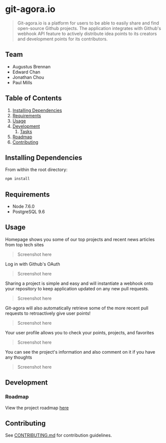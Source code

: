 # git-agora.io

> Git-agora.io is a platform for users to be able to easily share and find open-source Github projects. The application integrates with Github's webhook API feature to actively distribute idea points to its creators and development points for its contributors.

## Team

  - Augustus Brennan
  - Edward Chan
  - Jonathan Chou
  - Paul Mills

## Table of Contents

1. [Installing Dependencies](#installing-dependencies)
1. [Requirements](#requirements)
1. [Usage](#Usage)
1. [Development](#development)
    1. [Tasks](#tasks)
1. [Roadmap](#roadmap)
1. [Contributing](#contributing)


## Installing Dependencies

From within the root directory:
```sh
npm install
```

## Requirements

- Node 7.6.0
- PostgreSQL 9.6

## Usage

Homepage shows you some of our top projects and recent news articles from top tech sites
> Screenshot here

Log in with Github's OAuth
> Screenshot here

Sharing a project is simple and easy and will instantiate a webhook onto your repository to keep application updated on any new pull requests.
> Screenshot here

Git-agora will also automatically retrieve some of the more recent pull requests to retroactively give user points!
> Screenshot here

Your user profile allows you to check your points, projects, and favorites
> Screenshot here

You can see the project's information and also comment on it if you have any thoughts
> Screenshot here

## Development


### Roadmap

View the project roadmap [here](LINK_TO_DOC)


## Contributing

See [CONTRIBUTING.md](CONTRIBUTING.md) for contribution guidelines.
